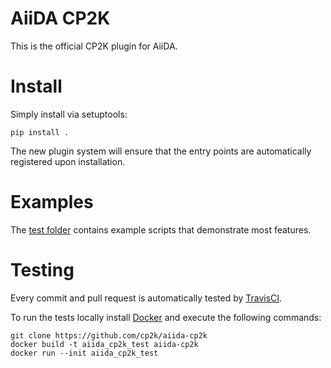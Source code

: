 # AiiDA CP2K
This is the official CP2K plugin for AiiDA.

# Install

Simply install via setuptools:

	pip install .

The new plugin system will ensure that the entry points are automatically registered upon installation.

# Examples

The [test folder](./test) contains example scripts that demonstrate most features.

# Testing

Every commit and pull request is automatically tested by [TravisCI](https://travis-ci.org/cp2k/aiida-cp2k/).

To run the tests locally install [Docker](https://docs.docker.com/engine/installation/) and execute the following commands:
```
git clone https://github.com/cp2k/aiida-cp2k
docker build -t aiida_cp2k_test aiida-cp2k
docker run --init aiida_cp2k_test
```
